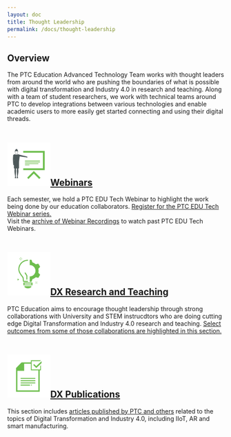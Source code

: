 ```yaml
---
layout: doc
title: Thought Leadership
permalink: /docs/thought-leadership
---
```


<section class="section">
    <div class="container">
        <h2>Overview</h2>
        <div>The PTC Education Advanced Technology Team works with thought leaders from around the world who are pushing the boundaries of what is possible with digital transformation and Industry 4.0 in research and teaching. Along with a team of student researchers, we work with technical teams around PTC to develop integrations between various technologies and enable academic users to more easily get started connecting and using their digital threads.<br /><br />
        </div>
    </div>
    <div class="container">
        <h2><a href="https://ptc-education.github.io/docs/thought-leadership/webinars"><img src="/docs/thought-leadership/Webinars.png" width="100px" alt=""/>Webinars</a></h2>
        <div>Each semester, we hold a PTC EDU Tech Webinar to highlight the work being done by our education collaborators. <a href="https://docs.google.com/forms/d/e/1FAIpQLSdY4ycp_AAJ4CNSGHRcMVVIT9qJ55Z5aFWB85smU-FEjOotdA/viewform">Register for the PTC EDU Tech Webinar series.</a>
        </div>
        <div>Visit the <a href="https://ptc-education.github.io/docs/thought-leadership/webinars">archive of Webinar Recordings</a> to watch past PTC EDU Tech Webinars.<br /><br />
        </div>
    </div>
    <div class="container">
        <h2><a href="https://ptc-education.github.io/docs/thought-leadership/research-teaching"><img src="/docs/thought-leadership/ResearchTeaching.png" width="100px" alt=""/>DX Research and Teaching</a></h2>
        <div>PTC Education aims to encourage thought leadership through strong collaborations with University and STEM instrucdtors who are doing cutting edge Digital Transformation and Industry 4.0 research and teaching. <a href="https://ptc-education.github.io/docs/thought-leadership/research-teaching">Select outcomes from some of those collaborations are highlighted in this section.</a><br /><br /></div>
    </div>
    <div class="container">
        <h2><a href="https://ptc-education.github.io/docs/thought-leadership/publications"><img src="/docs/thought-leadership/Publications.png" width="100px" alt=""/>DX Publications</a></h2>
        <div>This section includes <a href="https://ptc-education.github.io/docs/thought-leadership/publications">articles published by PTC and others</a> related to the topics of Digital Transformation and Industry 4.0, including IIoT, AR and smart manufacturing.</div>
    </div>
</section>


